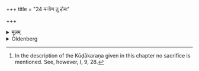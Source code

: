 +++
title = "24 मन्त्रेण तु होमः"

+++

<details><summary>मूलम्</summary>

मन्त्रेण तु होमः २४
</details>

<details><summary>Oldenberg</summary>

24. [^7]  The sacrifice, however, (is performed) with the Mantra.


[^7]:  In the description of the Kūḍākaraṇa given in this chapter no sacrifice is mentioned. See, however, I, 9, 28.
</details>

